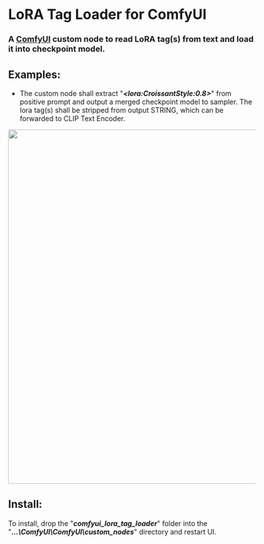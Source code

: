 LoRA Tag Loader for ComfyUI
=======
### A <a href="https://github.com/comfyanonymous/ComfyUI" >ComfyUI</a> custom node to read LoRA tag(s) from text and load it into checkpoint model.


## **Examples:**
  
- The custom node shall extract "_**&lt;lora:CroissantStyle:0.8&gt;**_" from positive prompt and output a merged checkpoint model to sampler. The lora tag(s) shall be stripped from output STRING, which can be forwarded to CLIP Text Encoder.

<img src="https://github.com/badjeff/comfyui_lora_tag_loader/blob/master/workflows/workflow_sample.png" width="720">

## **Install:**
To install, drop the "_**comfyui_lora_tag_loader**_" folder into the "_**...\ComfyUI\ComfyUI\custom_nodes**_" directory and restart UI.
